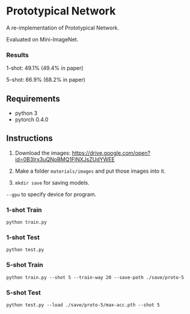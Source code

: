 # Prototypical Network

A re-implementation of Prototypical Network.

Evaluated on Mini-ImageNet.

### Results

1-shot: 49.1% (49.4% in paper)

5-shot: 66.9% (68.2% in paper)

## Requirements

* python 3
* pytorch 0.4.0

## Instructions

1. Download the images: https://drive.google.com/open?id=0B3Irx3uQNoBMQ1FlNXJsZUdYWEE

2. Make a folder `materials/images` and put those images into it.

3. `mkdir save` for saving models.

`--gpu` to specify device for program.

### 1-shot Train

`python train.py`

### 1-shot Test

`python test.py` 

### 5-shot Train

`python train.py --shot 5 --train-way 20 --save-path ./save/proto-5`

### 5-shot Test

`python test.py --load ./save/proto-5/max-acc.pth --shot 5`

